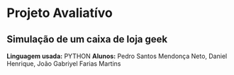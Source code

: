 # Projeto Avaliatívo
## Simulação de um caixa de loja geek
**Linguagem usada:** PYTHON
**Alunos:** Pedro Santos Mendonça Neto, Daniel Henrique, João Gabriyel Farias Martins